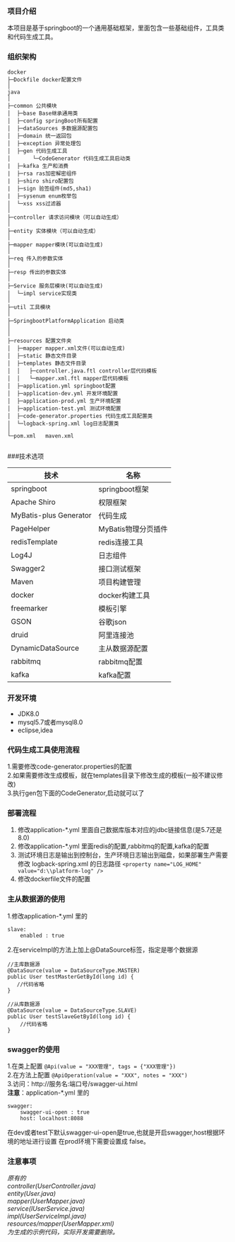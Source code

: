 ### 项目介绍
  本项目是基于springboot的一个通用基础框架，里面包含一些基础组件，工具类和代码生成工具。

### 组织架构

```
docker
├─Dockfile docker配置文件
│
java
│
├─common 公共模块
│  ├─base Base继承通用类
│  ├─config springBoot所有配置
│  ├─dataSources 多数据源配置包
│  ├─domain 统一返回包
│  ├─exception 异常处理包
│  ├─gen 代码生成工具
│       └─CodeGenerator 代码生成工具启动类
|  ├─kafka 生产和消费
|  ├─rsa ras加密解密组件
|  ├─shiro shiro配置包
|  ├─sign 验签组件(md5,sha1)
|  ├─sysenum enum枚举包
│  └─xss xss过滤器
│
├─controller 请求访问模块（可以自动生成）
│
├─entity 实体模块（可以自动生成）
│
├─mapper mapper模块(可以自动生成)
│
├─req 传入的参数实体
│
├─resp 传出的参数实体
│
├─Service 服务层模块(可以自动生成)
│  └─impl service实现类
│
├─util 工具模块
│
├─SpringbootPlatformApplication 启动类
│ 
│
├─resources 配置文件夹
│  ├─mapper mapper.xml文件(可以自动生成)
│  ├─static 静态文件目录
│  ├─templates 静态文件目录
│  │   ├─controller.java.ftl controller层代码模板
│  │   └─mapper.xml.ftl mapper层代码模板
│  ├─application.yml springboot配置
│  ├─application-dev.yml 开发环境配置
│  ├─application-prod.yml 生产环境配置
│  ├─application-test.yml 测试环境配置
│  ├─code-generator.properties 代码生成工具配置类
│  └─logback-spring.xml log日志配置类
│  
└─pom.xml   maven.xml


```


###技术选项

技术|名称|
---|---|
springboot|springboot框架 ||
Apache Shiro|权限框架||
MyBatis-plus Generator|代码生成||
PageHelper|MyBatis物理分页插件||
redisTemplate|redis连接工具||
Log4J|日志组件||
Swagger2|接口测试框架||
Maven|项目构建管理||
docker|docker构建工具||
freemarker|模板引擎||
GSON|谷歌json||
druid|阿里连接池||
DynamicDataSource|主从数据源配置||
rabbitmq|rabbitmq配置||
kafka|kafka配置||


### 开发环境
- JDK8.0
- mysql5.7或者mysql8.0
- eclipse,idea

### 代码生成工具使用流程
1.需要修改code-generator.properties的配置  
2.如果需要修改生成模板，就在templates目录下修改生成的模板(一般不建议修改)  
3.执行gen包下面的CodeGenerator,启动就可以了  

### 部署流程
1. 修改application-*.yml 里面自己数据库版本对应的jdbc链接信息(是5.7还是8.0)  
2. 修改application-*.yml 里面redis的配置,rabbitmq的配置,kafka的配置
3. 测试环境日志是输出到控制台，生产环境日志输出到磁盘，如果部署生产需要修改 logback-spring.xml 的日志路径
`<property name="LOG_HOME" value="d:\\platform-log" />`  
4. 修改dockerfile文件的配置

### 主从数据源的使用
1.修改application-*.yml 里的

    slave:
        enabled : true
        
2.在serviceImpl的方法上加上@DataSource标签，指定是哪个数据源  

    //主库数据源
    @DataSource(value = DataSourceType.MASTER)
    public User testMasterGetById(long id) {
       //代码省略
    }
    
    //从库数据源
    @DataSource(value = DataSourceType.SLAVE)
    public User testSlaveGetById(long id) {
        //代码省略
    }       

### swagger的使用
1.在类上配置 `@Api(value = "XXX管理", tags = {"XXX管理"})`  
2.在方法上配置 `@ApiOperation(value = "XXX", notes = "XXX")`  
3.访问：http://服务名:端口号/swagger-ui.html  
**注意**：application-*.yml 里的

    swagger:
        swagger-ui-open : true
        host: localhost:8088
        
在dev或者test下默认swagger-ui-open是true,也就是开启swagger,host根据环境的地址进行设置
在prod环境下需要设置成 false。
  

### 注意事项
 _原有的  
 controller(UserController.java)  
 entity(User.java)  
 mapper(UserMapper.java)  
 service(IUserService.java)  
 impl(UserServiceImpl.java)  
 resources/mapper(UserMapper.xml)  
 为生成的示例代码，实际开发需要删除。_